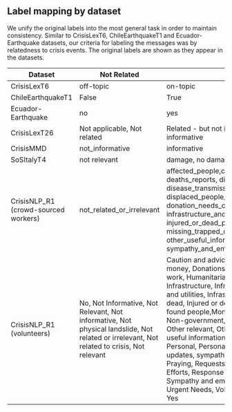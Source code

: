 ## Label mapping by dataset

We unify the original labels into the most general task in order to maintain consistency. Similar to CrisisLexT6, ChileEarthquakeT1 and Ecuador-Earthquake datasets, our criteria for labeling the messages was by relatedness to crisis events. The original labels are shown as they appear in the datasets. 


| Dataset                              | Not Related                                                                                                                                | Related                                                                                                                                                                                                                                                                                                                                                                                                                                                                                                                                                                                                                                                                                                                                                                                                   |
|--------------------------------------|--------------------------------------------------------------------------------------------------------------------------------------------|-----------------------------------------------------------------------------------------------------------------------------------------------------------------------------------------------------------------------------------------------------------------------------------------------------------------------------------------------------------------------------------------------------------------------------------------------------------------------------------------------------------------------------------------------------------------------------------------------------------------------------------------------------------------------------------------------------------------------------------------------------------------------------------------------------------|
| CrisisLexT6                          | off-topic                                                                                                                                  | on-topic                                                                                                                                                                                                                                                                                                                                                                                                                                                                                                                                                                                                                                                                                                                                                                                                  |
| ChileEarthquakeT1                    | False                                                                                                                                      | True                                                                                                                                                                                                                                                                                                                                                                                                                                                                                                                                                                                                                                                                                                                                                                                                      |
| Ecuador-Earthquake                   | no                                                                                                                                         | yes                                                                                                                                                                                                                                                                                                                                                                                                                                                                                                                                                                                                                                                                                                                                                                                                       |
| CrisisLexT26                         | Not applicable, Not related                                                                                                                | Related - but not informative, Related and informative                                                                                                                                                                                                                                                                                                                                                                                                                                                                                                                                                                                                                                                                                                                                                    |
| CrisisMMD                            | not_informative                                                                                                                            | informative                                                                                                                                                                                                                                                                                                                                                                                                                                                                                                                                                                                                                                                                                                                                                                                               |
| SoSItalyT4                           | not relevant                                                                                                                               | damage, no damage                                                                                                                                                                                                                                                                                                                                                                                                                                                                                                                                                                                                                                                                                                                                                                                         |
| CrisisNLP_R1 (crowd-sourced workers) | not_related_or_irrelevant                                                                                                                  | affected_people,caution_and_advice, deaths_reports, disease_signs_or_symptoms, disease_transmission, displaced_people_and_evacuations, donation_needs_or_offers_or_volunteering_services, infrastructure_and_utilities_damage, injured_or_dead_people, missing_trapped_or_found_people, other_useful_information, prevention, sympathy_and_emotional_support, treatment                                                                                                                                                                                                                                                                                                                                                                                                                                   |
| CrisisNLP_R1 (volunteers)            | No, Not Informative, Not Relevant, Not informative, Not physical landslide, Not related or irrelevant, Not related to crisis, Not relevant | Caution and advice, Displaced people, Donations of money, Donations of supplies and/or volunteer work, Humanitarian Aid Provided, Informative, Infrastructure, Infrastructure Damage, Infrastructure and utilities, Infrastructure damage, Injured and dead, Injured or dead people, Missing, trapped, or found people,Money, Needs of those affected, Non-government, Other Relevant Information, Other relevant, Other relevant information, Other useful information, People missing or found, Personal, Personal only, Personal updates, Personal updates, sympathy, support, Physical landslide, Praying, Requests for Help/Needs, Response Efforts, Response efforts, Shelter and supplies, Sympathy and emotional support, Traditional media, Urgent Needs, Volunteer or professional services, Yes |
